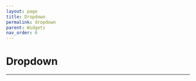 ```yaml
---
layout: page
title: Dropdown
permalink: dropdown
parent: Widgets
nav_order: 6
---
```


# Dropdown
---
